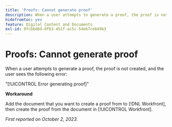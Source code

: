 ```yaml
---
title: 'Proofs: Cannot generate proof'
description: When a user attempts to generate a proof, the proof is not created, and the user sees an error.
hidefromtoc: yes
feature: Digital Content and Documents
exl-id: 9fcbbd6d-0f63-451f-ac5c-54eb7ce649b3
---
```

# Proofs: Cannot generate proof

When a user attempts to generate a proof, the proof is not created, and the user sees the following error:

"[!UICONTROL Error generating proof]"

**Workaround**

Add the document that you want to create a proof from to [!DNL Workfront], then create the proof from the document in [!UICONTROL Workfront].

_First reported on October 2, 2023._
